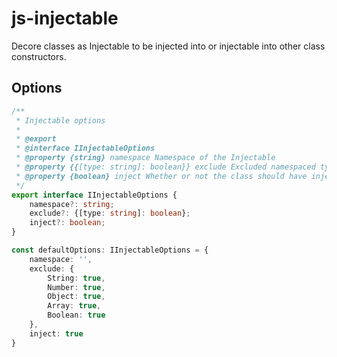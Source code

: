 # js-injectable

Decore classes as Injectable to be injected into or injectable into other class constructors.

## Options

```typescript
/**
 * Injectable options
 * 
 * @export
 * @interface IInjectableOptions
 * @property {string} namespace Namespace of the Injectable
 * @property {{[type: string]: boolean}} exclude Excluded namespaced types, true to exclude
 * @property {boolean} inject Whether or not the class should have injectables injected into it
 */
export interface IInjectableOptions {
    namespace?: string;
    exclude?: {[type: string]: boolean};
    inject?: boolean;
}

const defaultOptions: IInjectableOptions = {
    namespace: '',
    exclude: {
        String: true,
        Number: true,
        Object: true,
        Array: true,
        Boolean: true
    },
    inject: true
}
```